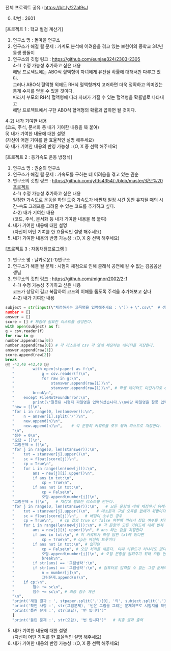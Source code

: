 전체 프로젝트 공유 : https://bit.ly/2ZaI9sJ

0. 학번 : 2601

[프로젝트 1 : 학교 벌점 계산기] <br>
1) 연구소 명 : 돌마을 연구소 <br>
2) 연구소가 해결 될 문제 : 가계도 분석에 어려움을 겪고 있는 보현이의 중학교 3학년 동생 짱돌이 <br>
3) 연구소의 깃헙 링크 : https://github.com/eunjae324/2303-2305 <br>
4-1) 수정 가능성 추가하고 싶은 내용 <br>
해당 프로젝트에는 ABO식 혈액형이 자녀에게 유전될 확률에 대해서만 다루고 있다. <br>
그러나 ABO식 혈액형 외에도 RH식 혈액형까지 고러하면 더욱 정확하고 의미있는 통계 수치를 얻을 수 있을 것이다.<br>
따라서 부모의 RH식 혈액형에 따라 자녀가 가질 수 있는 혈액형을 확률별로 나타내고 <br>
해당 프로젝트에서 구한 ABO식 혈액형의 확률과 곱하면 될 것이다.

4-2) 내가 기여한 내용 <br>
(코드, 주석, 문서화 등 내가 기여한 내용을 복 붙여) <br>
5) 내가 기여한 내용에 대한 설명 <br>
(자신이 어떤 기여를 한 효율적인 설명 해주세요) <br>
6) 내가 기여한 내용의 반영 가능성 : (O, X 중 선택 해주세요) <br>

[프로젝트 2 : 등가속도 운동 방정식] <br>
1) 연구소 명 : 권순의 연구소 <br> 
2) 연구소가 해결 될 문제 : 가속도를 구하는 데 어려움을 겪고 있는 권순 <br>
3) 연구소의 깃헙 링크 : https://github.com/yttts4354/-/blob/master/정보%20프로젝트 <br>
4-1) 수정 가능성 추가하고 싶은 내용 <br>
일정한 가속도로 운동을 하던 도중 가속도가 바뀐채 일정 시간 동안 유지될 때의 시간-속도 그래프를 
그려줄 수 있는 코드를 추가하고 싶다. <br>
4-2) 내가 기여한 내용 <br>
(코드, 주석, 문서화 등 내가 기여한 내용을 복 붙여) <br>
5) 내가 기여한 내용에 대한 설명 <br>
(자신이 어떤 기여를 한 효율적인 설명 해주세요) <br>
6) 내가 기여한 내용의 반영 가능성 : (O, X 중 선택 해주세요) <br>

[프로젝트 3 : 자동채점프로그램 ] <br>
1) 연구소 명 : 날카로운(-1)연구소 <br>
2) 연구소가 해결 될 문제 : 시험지 채점으로 인해 클래식 공연에 갈 수 없는 김꼼꼼선생님 <br>
3) 연구소의 깃헙 링크 : https://github.com/mignon2002/2-1 <br>
4-1) 수정 가능성 추가하고 싶은 내용 <br>
코드가 상당히 길고 복잡하여 코드의 이해를 돕도록 주석을 추가해보고 싶다 <br>
4-2) 내가 기여한 내용 <br>
```python
subject = str(input(\"채점하시는 과목명을 입력해주세요 : \")) + \".csv\"  # 생명과학실험
number = []
answer = []
score = [] # 채점에 필요한 리스트를 생성한다. 
with open(subject) as f:
g = csv.reader(f)
for raw in g:
number.append(raw[0])
number.append(raw[0]) # 각 리스트에 csv 각 열에 해당하는 데이터를 저장한다.
answer.append(raw[1])
score.append(raw[2])
break
@@ -43,40 +43,40 @@
   "        with open(stpaper) as f:\n",
   "            g = csv.reader(f)\n",
   "            for raw in g:\n",
   "                stanswer.append(raw[1])\n",
   "                stanswer.append(raw[1])\n", # 학생 데이터도 마찬가지로 csv 파일의 열 데이터를 리스트를 생성하여 저장한다
   "        break\n",
   "    except FileNotFoundError:\n",
   "        print(\"잘못된 시험지 파일명을 입력하셨습니다.\\n해당 파일명을 잘못 입력하셨거나 해당 학생 시험지 파일이 존재하지 않습니다.\\n다시 한번 입력해주세요.\n",
   "new = []\n",
   "for i in range(0, len(answer)):\n",
   "    n = answer[i].split('/')\n",
   "    new.append(n)\n",
   "    new.append(n)\n",    # 각 문항의 키워드를 모두 묶어 리스트로 저장한다. 
   "\n",
   "점수 = 0\n",
   "오답 = []\n",
   "그림문제 = []\n",
   "for j in range(0, len(stanswer)):\n",
   "    txt = stanswer[j].upper()\n",
   "    sc = float(score[j])\n",
   "    cp = True\n",
   "    for i in range(len(new[j])):\n",
   "        ans = new[j][i].upper()\n",
   "        if ans in txt:\n",
   "            cp = True\n",
   "        if ans not in txt:\n",
   "            cp = False\n",
   "            오답.append(number[j])\n",
   "그림문제 = []\n",   # 채점에 필요한 리스트를 만든다. 
   "for j in range(0, len(stanswer)):\n",   # 모든 문항에 대해 채점하기 위해서 반복문을 쓴다
   "    txt = stanswer[j].upper()\n",   # 대소문자 구별 오류를 없애기 위함이다
   "    sc = float(score[j])\n",   # 배점이 소수인 경우
   "    cp = True\n",   # cp 값의 true or false 여부에 따라서 정답 여부를 처리한다. 따라서 초기 cp는 true값이다
   "    for i in range(len(new[j])):\n", # 각 문항의 모든 키워드에 대해 반복
   "        ans = new[j][i].upper()\n", # ans 라는 값을 지정한다
   "        if ans in txt:\n", # 이 키워드가 학생 답안 txt에 있다면
   "            cp = True\n", # cp는 여전히 트루이다
   "        if ans not in txt:\n", # 없다면
   "            cp = False\n", # 오답 처리를 해준다. 이때 키워드가 하나라도 없다면 오답이기 때문에 false를 해주고, 이후 브레이크를 해준다
   "            오답.append(number[j])\n", # 오답 문항을 알려주기 위해 오답 번호에 추가한다
   "            break\n",
   "        if str(ans) == '그림생략':\n",
   "        if str(ans) == '그림생략':\n", # 컴퓨터로 입력할 수 없는 그림 문제의 경우에는 따로 알려주기 위해 그림 문제 리스트에 추가한다
   "            n = number[j]\n",
   "            그림문제.append(n)\n",
   "    if cp:\n",
   "        점수 += sc\n",
   "        점수 += sc\n", # 최종 점수 계산
   "\n",
   "print('채점 결과 : ', stpaper.split('.')[0], '의', subject.split('.')[0], '과목의 총점은', 점수, '점입니다')\n",
   "print('확인 사항 :', str(그림문제), '번은 그림을 그리는 문제이므로 시험지를 확인해주세요')\n",
   "print('틀린 문제 :', str(오답), '번 입니다')"
   ]
   "print('틀린 문제 :', str(오답), '번 입니다')"   # 최종 결과 출력
```
5) 내가 기여한 내용에 대한 설명 <br>
(자신이 어떤 기여를 한 효율적인 설명 해주세요) <br>
6) 내가 기여한 내용의 반영 가능성 : (O, X 중 선택 해주세요) <br>
